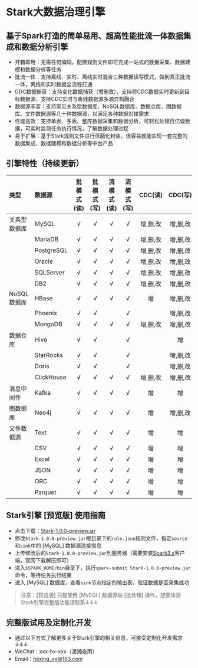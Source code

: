 # Stark大数据治理引擎
## 基于Spark打造的简单易用、超高性能批流一体数据集成和数据分析引擎
* 开箱即用：无需任何编码，配置规则文件即可完成一站式的数据采集、数据建模和数据分析等任务
* 批流一体：支持离线、实时、离线实时混合三种数据读写模式，做到真正批流一体，离线和实时数据全流程打通
* CDC数据捕获：支持变化数据捕获（增删改），支持将CDC数据实时更新到目标数据源，支持CDC实时与离线数据源多源异构融合
* 数据源丰富：支持常见关系型数据库、NoSQL数据库、数据仓库、图数据库、文件数据源等几十种数据源，以满足各种数据对接需求
* 性能高效：支持单表、多表、整库数据采集和数据分析，可轻松处理百亿级数据，可实时监测任务执行情况，了解数据处理过程
* 易于扩展：基于Stark规则文件进行页面化封装，很容易就能实现一套完整的数据集成、数据建模和数据分析等中台产品

## 引擎特性（持续更新）
|类型         |数据源      |批模式(读)|批模式(写)|流模式(读)|流模式(写)|CDC(读) |CDC(写) |
|:------------|:-----------|:--------:|:--------:|:--------:|:--------:|:------:|:------:|
|关系型数据库 |MySQL       |√         |√         |√         |√         |增,删,改|增,删,改|
|			  |MariaDB     |√         |√         |√         |√         |增,删,改|增,删,改|
|             |PostgreSQL  |√         |√         |√         |√         |增,删,改|增,删,改|
|             |Oracle      |√         |√         |√         |√         |增,删,改|增,删,改|
|             |SQLServer   |√         |√         |√         |√         |增,删,改|增,删,改|
|             |DB2         |√         |√         |√         |√         |增,删,改|增,删,改|
|NoSQL数据库  |HBase	   |√         |√         |√         |√         |增      |增,删,改|
|             |Phoenix     |√         |√         |          |√         |        |增,删,改|
|             |MongoDB     |√         |√         |√         |√         |增,删,改|增,删,改|
|数据仓库     |Hive        |√         |√         |          |√         |        |增      |
|             |StarRocks   |√         |√         |          |√         |        |增,删,改|
|             |Doris       |√         |√         |          |√         |        |增,删,改|
|             |ClickHouse  |√         |√         |√         |√         |增,删,改|增,删,改|
|消息中间件   |Kafka       |√         |√         |√         |√         |增      |增      |
|图数据库     |Neo4j       |√         |√         |√         |√         |增      |增,删,改|
|文件数据源   |Text        |√         |√         |√         |√         |增      |增      |
|             |CSV         |√         |√         |√         |√         |增      |增      |
|             |Excel       |√         |√         |√         |√         |增      |增      |
|             |JSON        |√         |√         |√         |√         |增      |增      |
|             |ORC         |√         |√         |√         |√         |增      |增      |
|             |Parquet     |√         |√         |√         |√         |增      |增      |

## Stark引擎 [预览版] 使用指南
* 点击下载：[Stark-1.0.0-preview.jar](https://github.com/hexnn/Stark/releases/download/1.0.0-preview/Stark-1.0.0-preview.jar) 
* 修改`Stark-1.0.0-preview.jar`根目录下的`rule.json`规则文件，指定`source`和`sink`中的 [MySQL] 数据源连接信息
* 上传修改后的`Stark-1.0.0-preview.jar`到服务器（需要安装[Spark3.x](https://spark.apache.org/downloads.html)客户端，官网下载解压即可）
* 进入`$SPARK_HOME/bin`目录下，执行`spark-submit Stark-1.0.0-preview.jar`命令，等待任务执行结束
* 进入 [MySQL] 数据库，查看`sink`节点指定的输出表，验证数据是否采集成功
> 注意：[预览版] 只能使用 [MySQL] 数据源做 [批处理] 操作，想要体验Stark引擎完整版功能请联系↓↓↓

## 完整版试用及定制化开发
* 通过以下方式了解更多关于Stark引擎的相关信息，可接受定制化开发需求↓↓↓
* WeChat：xxx-hx-xxx（潇湘夜雨）
* Email：hexing_xx@163.com
